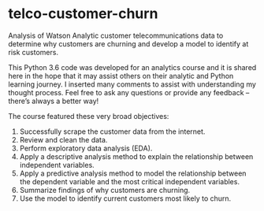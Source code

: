 # telco-customer-churn
Analysis of Watson Analytic customer telecommunications data to determine why customers are churning and develop a model to identify at risk customers.

This Python 3.6 code was developed for an analytics course and it is shared here in the hope that it may assist others on their analytic and Python learning journey. I inserted many comments to assist with understanding my thought process. Feel free to ask any questions or provide any feedback – there’s always a better way!

The course featured these very broad objectives:
1) Successfully scrape the customer data from the internet.
2) Review and clean the data.
3) Perform exploratory data analysis (EDA).
4) Apply a descriptive analysis method to explain the relationship between independent variables.
5) Apply a predictive analysis method to model the relationship between the dependent variable and the most critical independent variables.
6) Summarize findings of why customers are churning.
7) Use the model to identify current customers most likely to churn.
